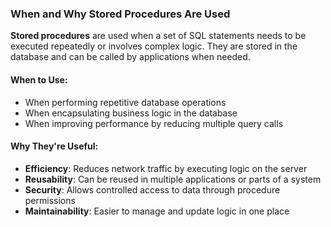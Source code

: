 ### When and Why Stored Procedures Are Used

**Stored procedures** are used when a set of SQL statements needs to be executed repeatedly or involves complex logic. They are stored in the database and can be called by applications when needed.

#### **When to Use:**
- When performing repetitive database operations
- When encapsulating business logic in the database
- When improving performance by reducing multiple query calls

#### **Why They're Useful:**
- **Efficiency**: Reduces network traffic by executing logic on the server
- **Reusability**: Can be reused in multiple applications or parts of a system
- **Security**: Allows controlled access to data through procedure permissions
- **Maintainability**: Easier to manage and update logic in one place
